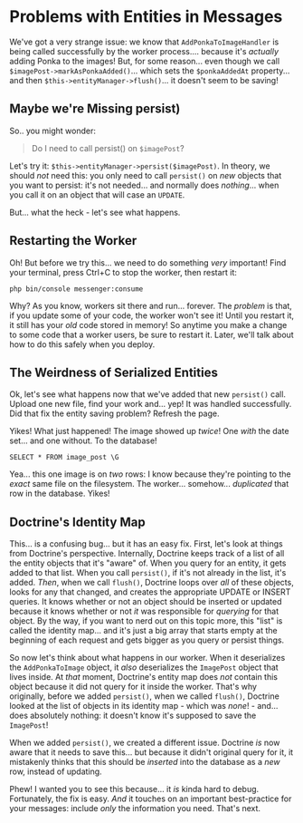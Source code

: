 # Problems with Entities in Messages

We've got a very strange issue: we know that `AddPonkaToImageHandler` is being
called successfully by the worker process.... because it's *actually* adding
Ponka to the images! But, for some reason... even though we call
`$imagePost->markAsPonkaAdded()`... which sets the `$ponkaAddedAt` property...
and then `$this->entityManager->flush()`... it doesn't seem to be saving!

## Maybe we're Missing persist)

So.. you might wonder:

> Do I need to call persist() on `$imagePost`?

Let's try it: `$this->entityManager->persist($imagePost)`. In theory, we should
*not* need this: you only need to call `persist()` on *new* objects that you want
to persist: it's not needed... and normally does *nothing*... when you call it
on an object that will case an `UPDATE`.

But... what the heck - let's see what happens.

## Restarting the Worker

Oh! But before we try this... we need to do something *very* important! Find your
terminal, press Ctrl+C to stop the worker, then restart it:

```terminal
php bin/console messenger:consume
```

Why? As you know, workers sit there and run... forever. The *problem* is that,
if you update some of your code, the worker won't see it! Until you restart it,
it still has your *old* code stored in memory! So anytime you make a change to
some code that a worker users, be sure to restart it. Later, we'll talk about
how to do this safely when you deploy.

## The Weirdness of Serialized Entities

Ok, let's see what happens now that we've added that new `persist()` call. Upload
one new file, find your work and... yep! It was handled successfully. Did that
fix the entity saving problem? Refresh the page.

Yikes! What just happened! The image showed up *twice*! One *with* the date set...
and one without. To the database!

```terminal-silent
SELECT * FROM image_post \G
```

Yea... this one image is on *two* rows: I know because they're pointing to the
*exact* same file on the filesystem. The worker... somehow... *duplicated* that
row in the database. Yikes!

## Doctrine's Identity Map

This... is a confusing bug... but it has an easy fix. First, let's look at things
from Doctrine's perspective. Internally, Doctrine keeps track of a list of all
the entity objects that it's "aware" of. When you query for an entity, it gets
added to that list. When you call `persist()`, if it's not already in the list,
it's added. *Then*, when we call `flush()`, Doctrine loops over *all* of these
objects, looks for any that changed, and creates the appropriate UPDATE or INSERT
queries. It knows whether or not an object should be inserted or updated because
it knows whether or not *it* was responsible for *querying* for that object.
By the way, if you want to nerd out on this topic more, this "list" is called
the identity map... and it's just a big array that starts empty at the beginning
of each request and gets bigger as you query or persist things.

So now let's think about what happens in our worker. When it deserializes
the `AddPonkaToImage` object, it *also* deserializes the `ImagePost` object that
lives inside. At *that* moment, Doctrine's entity map does *not* contain this
object because it did not query for it inside the worker. That's why originally,
before we added `persist()`, when we called `flush()`, Doctrine looked at the
list of objects in its identity map - which was *none*! - and... does absolutely
nothing: it doesn't know it's supposed to save the `ImagePost`!

When we added `persist()`, we created a different issue. Doctrine *is* now aware
that it needs to save this... but because it didn't original query for it, it
mistakenly thinks that this should be *inserted* into the database as a *new*
row, instead of updating.

Phew! I wanted you to see this because... it *is* kinda hard to debug. Fortunately,
the fix is easy. *And* it touches on an important best-practice for your messages:
include *only* the information you need. That's next.
